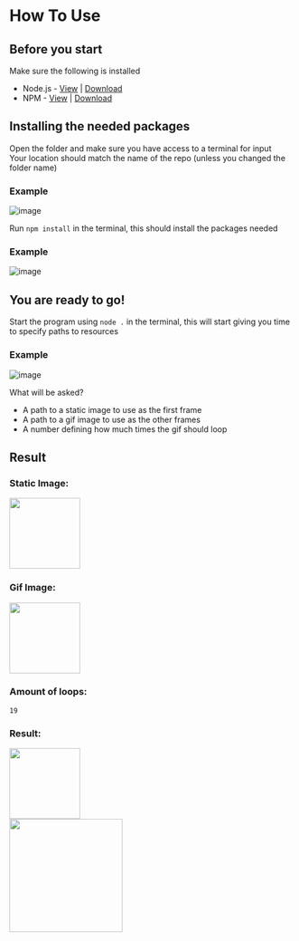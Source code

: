 # How To Use

## Before you start

Make sure the following is installed

- Node.js - [View](https://nodejs.dev/) | [Download](https://nodejs.org/en/download/)
- NPM - [View](https://www.npmjs.com/get-npm) | [Download](https://docs.npmjs.com/downloading-and-installing-node-js-and-npm)

## Installing the needed packages

Open the folder and make sure you have access to a terminal for input<br>
Your location should match the name of the repo (unless you changed the folder name)<br>

### Example

![image](https://user-images.githubusercontent.com/63742759/121862640-4c116c80-ccfb-11eb-9c4e-bc0fec9373d6.png)

Run `npm install` in the terminal, this should install the packages needed

### Example

![image](https://user-images.githubusercontent.com/63742759/121862781-72370c80-ccfb-11eb-8325-97fc78efb7f9.png)

## You are ready to go!

Start the program using `node .` in the terminal, this will start giving you time to specify paths to resources

### Example

![image](https://user-images.githubusercontent.com/63742759/121862978-a7435f00-ccfb-11eb-904b-32034a7284b9.png)

What will be asked?

- A path to a static image to use as the first frame
- A path to a gif image to use as the other frames
- A number defining how much times the gif should loop

## Result

### Static Image:

<img src="https://user-images.githubusercontent.com/63742759/121863643-5b44ea00-ccfc-11eb-88b7-7749a03d45ef.png" width=125>

### Gif Image:
<img src="https://user-images.githubusercontent.com/63742759/121865601-731d6d80-ccfe-11eb-95e3-bb4f9d8456e5.gif" height=125>

### Amount of loops:
`19`

### Result:
<img src="https://user-images.githubusercontent.com/63742759/121863457-29cc1e80-ccfc-11eb-9e61-679eb8743ee9.gif" width=125>
<br>
<img src="https://user-images.githubusercontent.com/63742759/121865180-f4c0cb80-ccfd-11eb-8210-8fae3aac8cab.gif" width=200>


